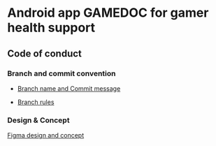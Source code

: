 # Android app GAMEDOC for gamer health support 

## Code of conduct

### Branch and commit convention
- [Branch name  and Commit message](https://dev.to/varbsan/a-simplified-convention-for-naming-branches-and-commits-in-git-il4)
  
- [Branch rules](https://medium.com/android-news/gitflow-with-github-c675aa4f606a) 
  
### Design & Concept
[Figma design and concept](https://www.figma.com/file/HC0kZe2q8kFNpENdfDZvuF/ALP-VP-KEL.8?type=design&node-id=0%3A1&mode=design&t=KiflhSXzXQJ0iDWv-1)
